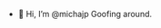 - 👋 Hi, I’m @michajp
Goofing around.
<!---
michajp/michajp is a ✨ special ✨ repository because its `README.md` (this file) appears on your GitHub profile.
You can click the Preview link to take a look at your changes.
--->
